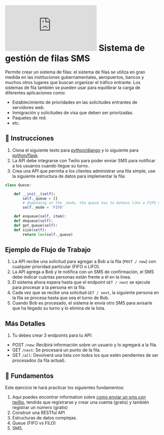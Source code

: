 # ![alt text](https://assets.breatheco.de/apis/img/images.php?blob&random&cat=icon&tags=breathecode,32) Sistema de gestión de filas SMS

Permite crear un sistema de filas: el sistema de filas se utiliza en gran medida en las instituciones gubernamentales, aeropuertos, bancos y muchos otros lugares que buscan organizar el tráfico entrante.
Los sistemas de fila también se pueden usar para equilibrar la carga de diferentes aplicaciones como:
- Establecimiento de prioridades en las solicitudes entrantes de servidores web.
- Inmigración y solicitudes de visa que deben ser priorizadas.
- Paquetes de red.
- etc.

## 📝 Instrucciones

1. Clona el siguiente texto para [python/django](https://github.com/breatheco-de/exercise-queue-management-django) y lo siguiente para [python/flask](https://github.com/4GeeksAcademy/flask-rest-hello).
2. La API debe integrarse con Twilio para poder enviar SMS para notificar a los usuarios cuando llegue su turno.
3. Crea una API que permita a los clientes administrar una fila simple, use la siguiente estructura de datos para implementar la fila:

```py
class Queue:

    def __init__(self):
        self._queue = []
        # depending on the _mode, the queue has to behave like a FIFO or LIFO
        self._mode = 'FIFO'

    def enqueue(self, item):
    def dequeue(self):
    def get_queue(self):
    def size(self):
        return len(self._queue)
```

## Ejemplo de Flujo de Trabajo

1. La API recibe una solicitud para agregar a Bob a la fila (`POST / new`) con cualquier prioridad particular (FIFO o LIFO).
2. La API agrega a Bob y le notifica con un SMS de confirmación, el SMS debe indicar cuántas personas están frente a él en la línea.
3. El sistema ahora espera hasta que el endpoint `GET / next` se ejecute para procesar a la persona en la fila.
4. Cada vez que se recibe una solicitud `GET / next`, la siguiente persona en la fila se procesa hasta que sea el turno de Bob.
5. Cuando Bob es procesado, el sistema le envía otro SMS para avisarle que ha llegado su turno y lo elimina de la lista.

## Más Detalles

1. Tu debes crear 3 endpoints para tu API:

- POST `/new`: Recibirá información sobre un usuario y lo agregará a la fila.
- GET `/next`: Se procesará un punto de la fila.
- GET `/all`: Devolverá una lista con todos los que estén pendientes de ser procesados (la fila actual).

## 📖 Fundamentos

Este ejercicio te hará practicar los siguientes fundamentos:

1. Aquí puedes encontrar information sobre [como enviar un sms con twillio](https://www.twilio.com/docs/sms/send-messages), tendrás que registrarse y crear una cuenta (gratis) y también registrar un número (gratis)
4. Construir una RESTful API
5. Estructuras de datos complejas.
6. Queue (FIFO vs FILO)
7. SMS.
